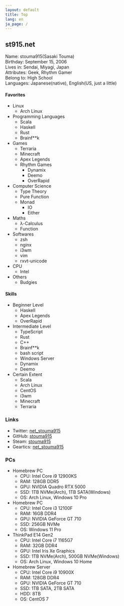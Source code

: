```yaml
---
layout: default
title: Top
lang: en
ja_page: /
---
```


## st915.net

Name: stouma915(Sasaki Touma)<br>
Birthday: September 15, 2006<br>
Lives in: Sendai, Miyagi, Japan<br>
Attributes: Geek, Rhythm Gamer<br>
Belong to: High School<br>
Languages: Japanese(native), English(US, just a little)
#### Favorites
- Linux
  - Arch Linux
- Programming Languages
  - Scala
  - Haskell
  - Rust
  - Brainf\*\*k
- Games
  - Terraria
  - Minecraft
  - Apex Legends
  - Rhythm Games
    - Dynamix
    - Deemo
    - OverRapid
- Computer Science
  - Type Theory
  - Pure Function
  - Monad
    - IO
    - Either
- Maths
  - λ-Calculus
  - Function
- Softwares
  - zsh
  - nginx
  - i3wm
  - vim
  - rxvt-unicode
- CPU
  - Intel
- Others
  - Budgies

#### Skills
- Beginner Level
  - Haskell
  - Apex Legends
  - OverRapid
- Intermediate Level
  - TypeScript
  - Rust
  - C++
  - Brainf\*\*k
  - bash script
  - Windows Server
  - Dynamix
  - Deemo
- Certain Extent
  - Scala
  - Arch Linux
  - CentOS
  - i3wm
  - Minecraft
  - Terraria

### Links
* Twitter: [net_stouma915](https://twitter.com/net_stouma915)
* GitHub: [stouma915](https://github.com/stouma915)
* Steam: [stouma915](https://steamcommunity.com/profiles/76561199242758778)
* Geartics: [net_stouma915](https://www.geartics.com/net_stouma915)

### PCs
- Homebrew PC
  - CPU: Intel Core i9 12900KS
  - RAM: 128GB DDR5
  - GPU: NVIDIA Quadro RTX 5000
  - SSD: 1TB NVMe(Arch), 1TB SATA(Windows)
  - OS: Arch Linux, Windows 10 Pro
- Homebrew PC
  - CPU: Intel Core i3 12100F
  - RAM: 16GB DDR4
  - GPU: NVIDIA GeForce GT 710
  - SSD: 256GB NVMe
  - OS: Windows 11 Pro
- ThinkPad E14 Gen2
  - CPU: Intel Core i7 1165G7
  - RAM: 32GB DDR4
  - GPU: Intel Iris Xe Graphics
  - SSD: 1TB NVMe(Arch), 500GB NVMe(Windows)
  - OS: Arch Linux, Windows 10 Home
- Homebrew Server
  - CPU: Intel Core i9 10900X
  - RAM: 128GB DDR4
  - GPU: NVIDIA GeForce GT 710
  - SSD: 1TB SATA, 2TB SATA
  - HDD: 8TB
  - OS: CentOS 7

